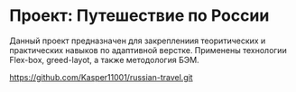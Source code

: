 # Проект: Путешествие по России

Данный проект предназначен для закреплениия
теоритических и практических навыков
по адаптивной верстке.
Применены технологии Flex-box, greed-layot,
а также методология БЭМ.


https://github.com/Kasper11001/russian-travel.git
